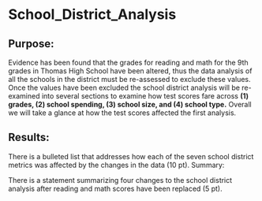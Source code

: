# School_District_Analysis
## Purpose:
Evidence has been found that the grades for reading and math for the 9th grades in Thomas High School have been altered, thus the data analysis of all the schools in the district must be re-assessed to exclude these values. Once the values have been excluded the school district analysis will be re-examined into several sections to examine how test scores fare across **(1) grades, (2) school spending, (3) school size, and (4) school type.** Overall we will take a glance at how the test scores affected the first analysis. 

## Results:

There is a bulleted list that addresses how each of the seven school district metrics was affected by the changes in the data (10 pt).
Summary:

There is a statement summarizing four changes to the school district analysis after reading and math scores have been replaced (5 pt).
